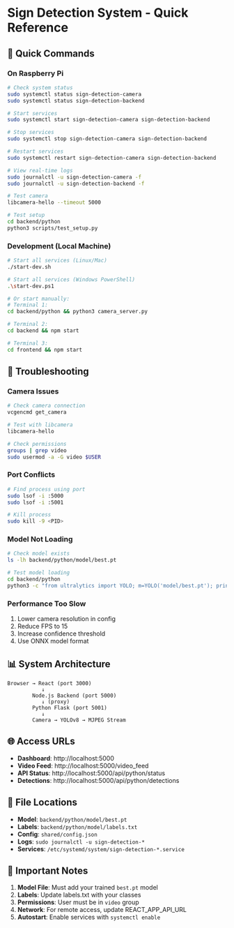 # Sign Detection System - Quick Reference

## 🚀 Quick Commands

### On Raspberry Pi

```bash
# Check system status
sudo systemctl status sign-detection-camera
sudo systemctl status sign-detection-backend

# Start services
sudo systemctl start sign-detection-camera sign-detection-backend

# Stop services
sudo systemctl stop sign-detection-camera sign-detection-backend

# Restart services
sudo systemctl restart sign-detection-camera sign-detection-backend

# View real-time logs
sudo journalctl -u sign-detection-camera -f
sudo journalctl -u sign-detection-backend -f

# Test camera
libcamera-hello --timeout 5000

# Test setup
cd backend/python
python3 scripts/test_setup.py
```

### Development (Local Machine)

```bash
# Start all services (Linux/Mac)
./start-dev.sh

# Start all services (Windows PowerShell)
.\start-dev.ps1

# Or start manually:
# Terminal 1:
cd backend/python && python3 camera_server.py

# Terminal 2:
cd backend && npm start

# Terminal 3:
cd frontend && npm start
```

## 🔧 Troubleshooting

### Camera Issues
```bash
# Check camera connection
vcgencmd get_camera

# Test with libcamera
libcamera-hello

# Check permissions
groups | grep video
sudo usermod -a -G video $USER
```

### Port Conflicts
```bash
# Find process using port
sudo lsof -i :5000
sudo lsof -i :5001

# Kill process
sudo kill -9 <PID>
```

### Model Not Loading
```bash
# Check model exists
ls -lh backend/python/model/best.pt

# Test model loading
cd backend/python
python3 -c "from ultralytics import YOLO; m=YOLO('model/best.pt'); print('OK')"
```

### Performance Too Slow
1. Lower camera resolution in config
2. Reduce FPS to 15
3. Increase confidence threshold
4. Use ONNX model format

## 📊 System Architecture

```
Browser → React (port 3000)
           ↓
        Node.js Backend (port 5000)
           ↓ (proxy)
        Python Flask (port 5001)
           ↓
        Camera → YOLOv8 → MJPEG Stream
```

## 🌐 Access URLs

- **Dashboard**: http://localhost:5000
- **Video Feed**: http://localhost:5000/video_feed
- **API Status**: http://localhost:5000/api/python/status
- **Detections**: http://localhost:5000/api/python/detections

## 📝 File Locations

- **Model**: `backend/python/model/best.pt`
- **Labels**: `backend/python/model/labels.txt`
- **Config**: `shared/config.json`
- **Logs**: `sudo journalctl -u sign-detection-*`
- **Services**: `/etc/systemd/system/sign-detection-*.service`

## 🔑 Important Notes

1. **Model File**: Must add your trained `best.pt` model
2. **Labels**: Update labels.txt with your classes
3. **Permissions**: User must be in `video` group
4. **Network**: For remote access, update REACT_APP_API_URL
5. **Autostart**: Enable services with `systemctl enable`
